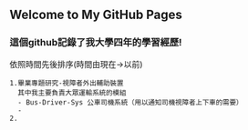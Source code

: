 ## Welcome to My GitHub Pages

### 這個github記錄了我大學四年的學習經歷!

依照時間先後排序(時間由現在->以前)
```
1.畢業專題研究-視障者外出輔助裝置
  其中我主要負責大眾運輸系統的模組
  - Bus-Driver-Sys 公車司機系統（用以通知司機視障者上下車的需要）
  - 
2.
```
